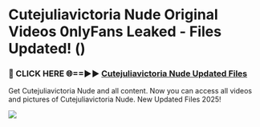# Cutejuliavictoria Nude Original Videos 0nlyFans Leaked - Files Updated! ()

<h3>🔴 CLICK HERE 🌐==►► <a href="https://tinyurl.com/2p9ay9w9" rel="nofollow">Cutejuliavictoria Nude Updated Files</a></h3>

Get Cutejuliavictoria Nude and all content. Now you can access all videos and pictures of Cutejuliavictoria Nude. New Updated Files 2025!

[![](https://i.imgur.com/KQgVmj3.gif)](https://tinyurl.com/2p9ay9w9)
